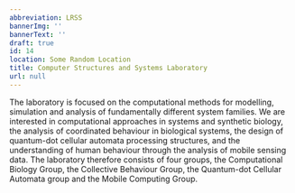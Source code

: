 ```yaml
---
abbreviation: LRSS
bannerImg: ''
bannerText: ''
draft: true
id: 14
location: Some Random Location
title: Computer Structures and Systems Laboratory
url: null
---
```


The laboratory is focused on the computational methods for modelling, simulation and analysis of fundamentally different system families. We are interested in computational approaches in systems and synthetic biology, the analysis of coordinated behaviour in biological systems, the design of quantum-dot cellular automata processing structures, and the understanding of human behaviour through the analysis of mobile sensing data. The laboratory therefore consists of four groups, the Computational Biology Group, the Collective Behaviour Group, the Quantum-dot Cellular Automata group and the Mobile Computing Group.